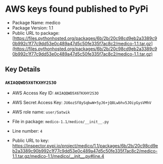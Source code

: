 # AWS keys found published to PyPi

* Package Name: medico
* Package Version: 1.1
* Public URL to package: [https://files.pythonhosted.org/packages/6b/2b/20c98cd9eb2a3389c90b992c1f77c9dd53e0c489a47d5c50fe335f7ac8c2/medico-1.1.tar.gz](https://files.pythonhosted.org/packages/6b/2b/20c98cd9eb2a3389c90b992c1f77c9dd53e0c489a47d5c50fe335f7ac8c2/medico-1.1.tar.gz)

## Key Details

### `AKIAQQWD5X6TKXHY2S3O`

* AWS Access Key ID: `AKIAQQWD5X6TKXHY2S3O`
* AWS Secret Access Key: `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` 
* AWS role name: `user/Satwik`
* File in package: `medico-1.1/medico/__init__.py`
* Line number: `4`

* Public URL to key: https://inspector.pypi.io/project/medico/1.1/packages/6b/2b/20c98cd9eb2a3389c90b992c1f77c9dd53e0c489a47d5c50fe335f7ac8c2/medico-1.1.tar.gz/medico-1.1/medico/__init__.py#line.4


